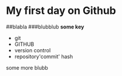 # My first day on Github
##blabla
###blubblub
**some key**
- git
- GITHUB
- version control
- repository'commit'
hash

some more blubb

